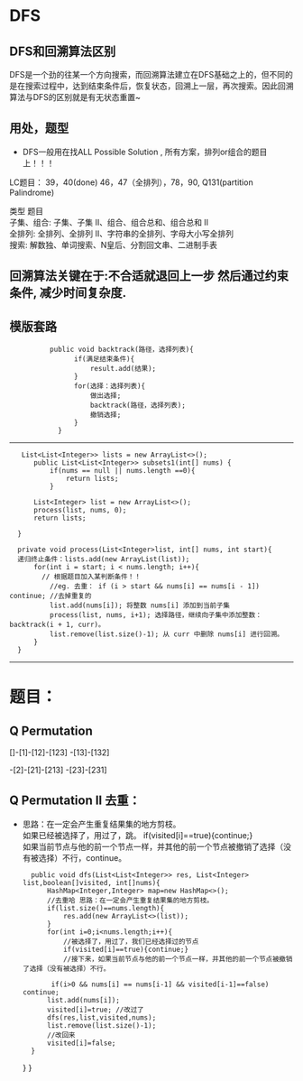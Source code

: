 # DFS
## DFS和回溯算法区别
DFS是一个劲的往某一个方向搜索，而回溯算法建立在DFS基础之上的，但不同的是在搜索过程中，达到结束条件后，恢复状态，回溯上一层，再次搜索。因此回溯算法与DFS的区别就是有无状态重置~ 

## 用处，题型
* DFS一般用在找ALL Possible Solution , 所有方案，排列or组合的题目上！！！

LC题目： 39，40(done)   46，47（全排列），78，90, Q131(partition Palindrome)

类型	题目       
子集、组合:	子集、子集 II、组合、组合总和、组合总和 II   
全排列: 	全排列、全排列 II、字符串的全排列、字母大小写全排列   
搜索: 	解数独、单词搜索、N皇后、分割回文串、二进制手表   


## 回溯算法关键在于:不合适就退回上一步 然后通过约束条件, 减少时间复杂度.
    
## 模版套路

              public void backtrack(路径，选择列表){
                    if(满足结束条件){
                        result.add(结果);
                    }
                    for(选择：选择列表){
                        做出选择;
                        backtrack(路径，选择列表);
                        撤销选择;
                    }
                }

----

       List<List<Integer>> lists = new ArrayList<>();
          public List<List<Integer>> subsets1(int[] nums) {
              if(nums == null || nums.length ==0){
                  return lists;
              }

          List<Integer> list = new ArrayList<>();
          process(list, nums, 0);
          return lists;

      }

      private void process(List<Integer>list, int[] nums, int start){
      递归终止条件：lists.add(new ArrayList(list));
          for(int i = start; i < nums.length; i++){
            // 根据题目加入某判断条件！！
              //eg. 去重： if (i > start && nums[i] == nums[i - 1]) continue; //去掉重复的
              list.add(nums[i]); 将整数 nums[i] 添加到当前子集 
              process(list, nums, i+1); 选择路径，继续向子集中添加整数：backtrack(i + 1, curr)。
              list.remove(list.size()-1); 从 curr 中删除 nums[i] 进行回溯。
          }
      }
---
# 题目：
## Q Permutation
[]-[1]-[12]-[123]
       -[13]-[132]
       
   -[2]-[21]-[213]
       -[23]-[231]
       
## Q Permutation II 去重：
* 思路：在一定会产生重复结果集的地方剪枝。     
如果已经被选择了，用过了，跳。 if(visited[i]==true){continue;}     
如果当前节点与他的前一个节点一样，并其他的前一个节点被撤销了选择（没有被选择）不行，continue。    
    

        public void dfs(List<List<Integer>> res, List<Integer> list,boolean[]visited, int[]nums){
            HashMap<Integer,Integer> map=new HashMap<>();
            //去重哈 思路：在一定会产生重复结果集的地方剪枝。
            if(list.size()==nums.length){
                res.add(new ArrayList<>(list));
            }
            for(int i=0;i<nums.length;i++){
                //被选择了，用过了，我们已经选择过的节点
                if(visited[i]==true){continue;} 
                //接下来，如果当前节点与他的前一个节点一样，并其他的前一个节点被撤销了选择（没有被选择）不行。
    
             if(i>0 && nums[i] == nums[i-1] && visited[i-1]==false) continue;
            list.add(nums[i]);
            visited[i]=true; //改过了 
            dfs(res,list,visited,nums);
            list.remove(list.size()-1);
            //改回来 
            visited[i]=false;
        }
        
        
    }
}

       

